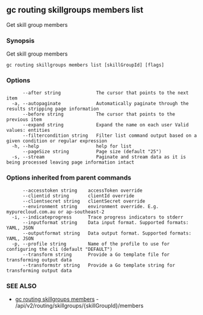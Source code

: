 ## gc routing skillgroups members list

Get skill group members

### Synopsis

Get skill group members

```
gc routing skillgroups members list [skillGroupId] [flags]
```

### Options

```
      --after string             The cursor that points to the next item
  -a, --autopaginate             Automatically paginate through the results stripping page information
      --before string            The cursor that points to the previous item
      --expand string            Expand the name on each user Valid values: entities
      --filtercondition string   Filter list command output based on a given condition or regular expression
  -h, --help                     help for list
      --pageSize string          Page size (default "25")
  -s, --stream                   Paginate and stream data as it is being processed leaving page information intact
```

### Options inherited from parent commands

```
      --accesstoken string    accessToken override
      --clientid string       clientId override
      --clientsecret string   clientSecret override
      --environment string    environment override. E.g. mypurecloud.com.au or ap-southeast-2
  -i, --indicateprogress      Trace progress indicators to stderr
      --inputformat string    Data input format. Supported formats: YAML, JSON
      --outputformat string   Data output format. Supported formats: YAML, JSON
  -p, --profile string        Name of the profile to use for configuring the cli (default "DEFAULT")
      --transform string      Provide a Go template file for transforming output data
      --transformstr string   Provide a Go template string for transforming output data
```

### SEE ALSO

* [gc routing skillgroups members](gc_routing_skillgroups_members.html)	 - /api/v2/routing/skillgroups/{skillGroupId}/members


